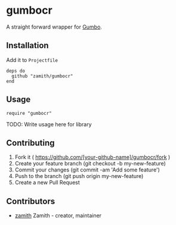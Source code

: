 # gumbocr

A straight forward wrapper for [Gumbo](https://github.com/google/gumbo-parser).

## Installation

Add it to `Projectfile`

```crystal
deps do
  github "zamith/gumbocr"
end
```

## Usage

```crystal
require "gumbocr"
```

TODO: Write usage here for library

## Contributing

1. Fork it ( https://github.com/[your-github-name]/gumbocr/fork )
2. Create your feature branch (git checkout -b my-new-feature)
3. Commit your changes (git commit -am 'Add some feature')
4. Push to the branch (git push origin my-new-feature)
5. Create a new Pull Request

## Contributors

- [zamith](https://github.com/zamith) Zamith - creator, maintainer
